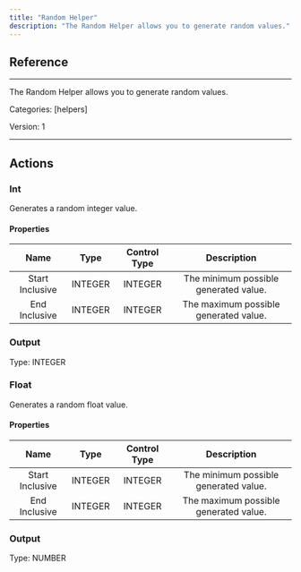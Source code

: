 ```yaml
---
title: "Random Helper"
description: "The Random Helper allows you to generate random values."
---
```

## Reference
<hr />

The Random Helper allows you to generate random values.


Categories: [helpers]


Version: 1

<hr />






## Actions


### Int
Generates a random integer value.

#### Properties

|      Name      |     Type     |     Control Type     |     Description     |
|:--------------:|:------------:|:--------------------:|:-------------------:|
| Start Inclusive | INTEGER | INTEGER  |  The minimum possible generated value.  |
| End Inclusive | INTEGER | INTEGER  |  The maximum possible generated value.  |


### Output



Type: INTEGER







### Float
Generates a random float value.

#### Properties

|      Name      |     Type     |     Control Type     |     Description     |
|:--------------:|:------------:|:--------------------:|:-------------------:|
| Start Inclusive | INTEGER | INTEGER  |  The minimum possible generated value.  |
| End Inclusive | INTEGER | INTEGER  |  The maximum possible generated value.  |


### Output



Type: NUMBER







